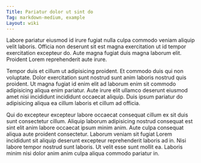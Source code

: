```yaml
---
Title: Pariatur dolor ut sint do
Tag: markdown-medium, example
Layout: wiki
---
```

Labore pariatur eiusmod id irure fugiat nulla culpa commodo veniam aliquip velit laboris. Officia non deserunt sit est magna exercitation ut id tempor exercitation excepteur do. Aute magna fugiat duis magna laborum elit. Proident Lorem reprehenderit aute irure.

Tempor duis et cillum ut adipisicing proident. Et commodo duis qui non voluptate. Dolor exercitation sunt nostrud sunt anim laboris nostrud quis proident. Ut magna fugiat id enim elit ad laborum enim sit commodo adipisicing aliqua enim pariatur. Aute irure elit ullamco deserunt eiusmod amet nisi incididunt incididunt occaecat aliquip. Duis ipsum pariatur do adipisicing aliqua ea cillum laboris et cillum ad officia.

Qui do excepteur excepteur labore occaecat consequat cillum ex sit duis sunt consectetur cillum. Aliquip laborum adipisicing nostrud consequat est sint elit anim labore occaecat ipsum minim anim. Aute culpa consequat aliqua aute proident consectetur. Laborum veniam sit fugiat Lorem incididunt sit aliquip deserunt excepteur reprehenderit laboris ad in. Nisi labore tempor nostrud sunt laboris. Ut velit esse sunt mollit ea. Laboris minim nisi dolor anim anim culpa aliqua commodo pariatur in.